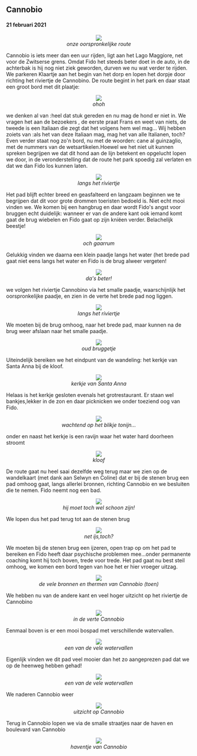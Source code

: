 ## Cannobio
#### 21 februari 2021
<p align="center"><img id="fotobreed" src="Wandelingen/foto23.jpg" /><br>
<em> onze oorspronkelijke route </em></p>
Cannobio is iets meer dan een uur rijden, ligt aan het Lago Maggiore, net voor de Zwitserse grens. 
Omdat Fido het steeds beter doet in de auto, in de achterbak is hij nog niet ziek geworden, durven we nu wat verder te rijden.
We parkeren Klaartje aan het begin van het dorp en lopen het dorpje door richting het riviertje de Cannobino. De route begint in het park en daar staat een groot bord met dit plaatje:
<p align="center"><img id="fotobreed" src="Wandelingen/foto24.jpg" /><br>
<em> ohoh </em></p>
we denken al van :heel dat stuk gereden en nu mag de hond er niet in. We vragen het aan de bezoekers , de eerste praat Frans en weet van niets, de tweede is een Italiaan die zegt dat het volgens hem wel mag... Wij hebben zoiets van :als het van deze Italiaan mag, mag het van alle Italianen, toch? 
Even verder staat nog zo'n bord, nu met de woorden: cane al guinzaglio, met de nummers van de wetsartikelen.Hoewel we het niet uit kunnen spreken begrijpen we dat dit hond aan de lijn betekent en opgelucht lopen we door, in de veronderstelling dat de route het park spoedig zal verlaten en dat we dan Fido los kunnen laten.
<p align="center"><img id="fotohoog" src="Wandelingen/foto25.jpg" /><br>
<em> langs het riviertje </em></p>
Het pad blijft echter breed en geasfalteerd en langzaam beginnen we te begrijpen dat dit voor grote drommen toeristen bedoeld is. Niet echt mooi vinden we.
We komen bij een hangbrug en daar wordt Fido's angst voor bruggen echt duidelijk: wanneer er van de andere kant ook iemand komt gaat de brug wiebelen en Fido gaat op zijn kniëen verder. Belachelijk beestje!
<p align="center"><img id="fotobreed" src="Wandelingen/foto26.jpg" /><br>
<em> och gaarrum </em></p>

Gelukkig vinden we daarna een klein paadje langs het water (het brede pad gaat niet eens langs het water en Fido is de brug alweer vergeten!
<p align="center"><img id="fotobreed" src="Wandelingen/foto27.jpg" /><br>
<em> da's beter! </em></p>
we volgen het riviertje Cannobino via het smalle paadje, waarschijnlijk het oorspronkelijke paadje, en zien in de verte het brede pad nog liggen. 
<p align="center"><img id="fotohoog" src="Wandelingen/foto28.jpg" /><br>
<em> langs het riviertje </em></p>
We moeten bij de brug omhoog, naar het brede pad, maar kunnen na de brug weer afslaan naar het smalle paadje.
<p align="center"><img id="fotohoog" src="Wandelingen/foto29.jpg" /><br>
<em> oud bruggetje </em></p>
Uiteindelijk bereiken we het eindpunt van de wandeling: het kerkje van Santa Anna bij de kloof.
<p align="center"><img id="fotohoog" src="Wandelingen/foto30.jpg" /><br>
<em> kerkje van Santa Anna </em></p>
Helaas is het kerkje gesloten evenals het grotrestaurant. Er staan wel bankjes,lekker in de zon en daar picknicken we onder toeziend oog van Fido.
<p align="center"><img id="fotohoog" src="Wandelingen/foto31.jpg" /><br>
<em> wachtend op het blikje tonijn... </em></p>  
onder en naast het kerkje is een ravijn waar het water hard doorheen stroomt
<p align="center"><img id="fotohoog" src="Wandelingen/foto32.jpg" /><br>
<em> kloof </em></p>  
De route gaat nu heel saai dezelfde weg terug maar we zien op de wandelkaart (met dank aan Selwyn en Coline) dat er bij de stenen brug een pad omhoog gaat,
langs allerlei bronnen, richting Cannobio en we besluiten die te nemen. Fido neemt nog een bad.
<p align="center"><img id="fotobreed" src="Wandelingen/foto33.jpg" /><br>
<em> hij moet toch wel schoon zijn! </em></p>
We lopen dus het pad terug tot aan de stenen brug
<p align="center"><img id="fotohoog" src="Wandelingen/foto34.jpg" /><br>
<em> net ijs,toch? </em></p>
We moeten bij de stenen brug een ijzeren, open trap op om het pad te bereiken en Fido heeft daar psychische problemen mee...onder permanente coaching komt hij toch boven, trede voor trede. Het pad gaat nu best steil omhoog, we komen een bord tegen van hoe het er hier vroeger uitzag.
<p align="center"><img id="fotobreed" src="Wandelingen/foto35.jpg" /><br>
<em> de vele bronnen en thermen van Cannobio (toen) </em></p>
We hebben nu van de andere kant en veel hoger uitzicht op het riviertje de Cannobino
<p align="center"><img id="fotohoog" src="Wandelingen/foto36.jpg" /><br>
<em> in de verte Cannobio </em></p>
Eenmaal boven is er een mooi bospad met verschillende watervallen.
<p align="center"><img id="fotohoog" src="Wandelingen/foto37.jpg" /><br>
<em> een van de vele watervallen </em></p>
Eigenlijk vinden we dit pad veel mooier dan het zo aangeprezen pad dat we op de heenweg hebben gehad!
<p align="center"><img id="fotohoog" src="Wandelingen/foto38.jpg" /><br>
<em> een van de vele watervallen </em></p>
We naderen Cannobio weer
<p align="center"><img id="fotobreed" src="Wandelingen/foto38a.jpg" /><br>
<em> uitzicht op Cannobio </em></p>
Terug in Cannobio lopen we via de smalle straatjes naar de haven en boulevard van Cannobio
<p align="center"><img id="fotobreed" src="Wandelingen/foto39.jpg" /><br>
<em>haventje van Cannobio </em></p
We kijken of er op de boulevard iets open is, maar nee (het is zondag). Wanneer we teruglopen naar de auto komen we langs een bakker annex koffietentje. We nemen een koffie en een cola en een heerlijke koek. Wanneer we daarna bijna weer terug zijn bij de auto ontdekt Kees dat ie zijn rugzak heeft laten staan in het koffietentje. We lopen vlug terug en gelukkig staat ie er nog! 
We rijden weer langs het Lago Maggiore terug naar huis, een mooie dag!
